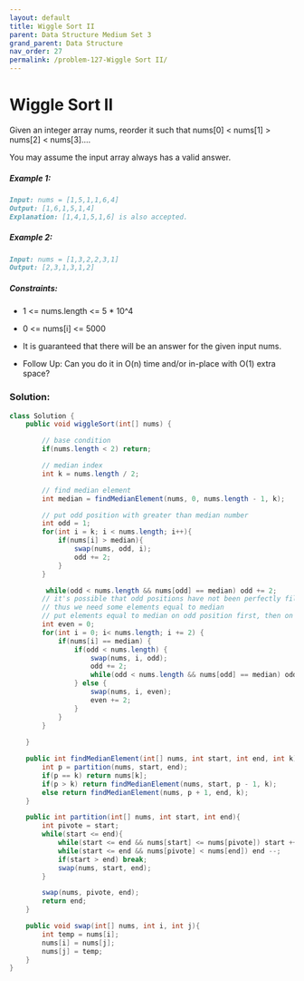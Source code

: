 ```yaml
---
layout: default
title: Wiggle Sort II
parent: Data Structure Medium Set 3
grand_parent: Data Structure
nav_order: 27
permalink: /problem-127-Wiggle Sort II/
---
```

# Wiggle Sort II
Given an integer array nums, reorder it such that nums[0] < nums[1] > nums[2] < nums[3]....

You may assume the input array always has a valid answer.

##### Example 1:
```markdown
Input: nums = [1,5,1,1,6,4]
Output: [1,6,1,5,1,4]
Explanation: [1,4,1,5,1,6] is also accepted.
```
##### Example 2:
```markdown
Input: nums = [1,3,2,2,3,1]
Output: [2,3,1,3,1,2]
```
##### Constraints:
* 1 <= nums.length <= 5 * 10^4
* 0 <= nums[i] <= 5000
* It is guaranteed that there will be an answer for the given input nums.

* Follow Up: Can you do it in O(n) time and/or in-place with O(1) extra space?

### Solution:
```java
class Solution {
    public void wiggleSort(int[] nums) {

        // base condition
        if(nums.length < 2) return;

        // median index
        int k = nums.length / 2;

        // find median element
        int median = findMedianElement(nums, 0, nums.length - 1, k);

        // put odd position with greater than median number
        int odd = 1;
        for(int i = k; i < nums.length; i++){
            if(nums[i] > median){
                swap(nums, odd, i);
                odd += 2;
            }
        }

         while(odd < nums.length && nums[odd] == median) odd += 2;
        // it's possible that odd positions have not been perfectly filled by elements larger than median.
        // thus we need some elements equal to median
        // put elements equal to median on odd position first, then on even position 0, 2, 4 ...
        int even = 0;
        for(int i = 0; i< nums.length; i += 2) {
            if(nums[i] == median) {
                if(odd < nums.length) {
                    swap(nums, i, odd);
                    odd += 2;
                    while(odd < nums.length && nums[odd] == median) odd += 2;
                } else {
                    swap(nums, i, even);
                    even += 2;
                }
            }
        }
        
    }

    public int findMedianElement(int[] nums, int start, int end, int k){
        int p = partition(nums, start, end);
        if(p == k) return nums[k];
        if(p > k) return findMedianElement(nums, start, p - 1, k);
        else return findMedianElement(nums, p + 1, end, k);
    }

    public int partition(int[] nums, int start, int end){
        int pivote = start;
        while(start <= end){
            while(start <= end && nums[start] <= nums[pivote]) start ++;
            while(start <= end && nums[pivote] < nums[end]) end --;
            if(start > end) break;
            swap(nums, start, end);
        }

        swap(nums, pivote, end);
        return end;
    }

    public void swap(int[] nums, int i, int j){
        int temp = nums[i];
        nums[i] = nums[j];
        nums[j] = temp;
    }
}
```